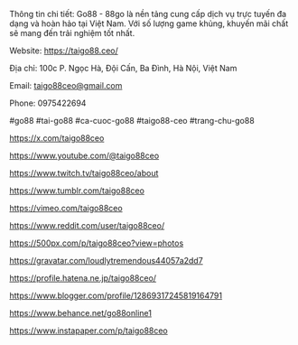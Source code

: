 Thông tin chi tiết: Go88 - 88go là nền tảng cung cấp dịch vụ trực tuyến đa dạng và hoàn hảo tại Việt Nam. Với số lượng game khủng, khuyến mãi chất sẽ mang đến trải nghiệm tốt nhất.

Website: https://taigo88.ceo/

Địa chỉ: 100c P. Ngọc Hà, Đội Cấn, Ba Đình, Hà Nội, Việt Nam

Email: taigo88ceo@gmail.com

Phone: 0975422694

#go88 #tai-go88 #ca-cuoc-go88 #taigo88-ceo #trang-chu-go88


https://x.com/taigo88ceo

https://www.youtube.com/@taigo88ceo

https://www.twitch.tv/taigo88ceo/about

https://www.tumblr.com/taigo88ceo

https://vimeo.com/taigo88ceo

https://www.reddit.com/user/taigo88ceo/

https://500px.com/p/taigo88ceo?view=photos

https://gravatar.com/loudlytremendous44057a2dd7

https://profile.hatena.ne.jp/taigo88ceo/

https://www.blogger.com/profile/12869317245819164791

https://www.behance.net/go88online1

https://www.instapaper.com/p/taigo88ceo